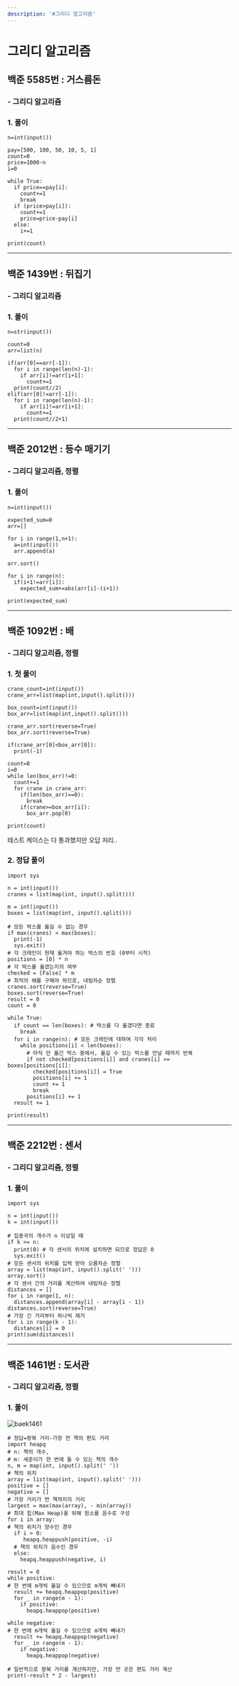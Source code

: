 ```yaml
---
description: '#그리디 알고리즘'
---
```


# 그리디 알고리즘

## 백준 5585번 : 거스름돈

### - 그리디 알고리즘

### 1. 풀이

```text
n=int(input())

pay=[500, 100, 50, 10, 5, 1]
count=0
price=1000-n
i=0

while True:
  if price==pay[i]:
    count+=1
    break
  if (price>pay[i]):
    count+=1
    price=price-pay[i]
  else:
    i+=1

print(count)
```

---

## 백준 1439번 : 뒤집기

### - 그리디 알고리즘

### 1. 풀이

```text
n=str(input())

count=0
arr=list(n)

if(arr[0]==arr[-1]):
  for i in range(len(n)-1):
    if arr[i]!=arr[i+1]:
      count+=1
  print(count//2)
elif(arr[0]!=arr[-1]):
  for i in range(len(n)-1):
    if arr[i]!=arr[i+1]:
      count+=1
  print(count//2+1)
```
---

## 백준 2012번 : 등수 매기기

### - 그리디 알고리즘, 정렬

### 1. 풀이

```text
n=int(input())

expected_sum=0
arr=[]

for i in range(1,n+1):
  a=int(input())
  arr.append(a)

arr.sort()

for i in range(n):
  if(i+1!=arr[i]):
    expected_sum+=abs(arr[i]-(i+1))

print(expected_sum)
```

---

## 백준 1092번 : 배

### - 그리디 알고리즘, 정렬

### 1. 첫 풀이

```text
crane_count=int(input())
crane_arr=list(map(int,input().split()))

box_count=int(input())
box_arr=list(map(int,input().split()))

crane_arr.sort(reverse=True)
box_arr.sort(reverse=True)

if(crane_arr[0]<box_arr[0]):
  print(-1)

count=0
i=0
while len(box_arr)!=0:
  count+=1
  for crane in crane_arr:
    if(len(box_arr)==0):
      break
    if(crane>=box_arr[i]):
      box_arr.pop(0)

print(count)
```
테스트 케이스는 다 통과했지만 오답 처리..

### 2. 정답 풀이

```text
import sys

n = int(input())
cranes = list(map(int, input().split()))

m = int(input())
boxes = list(map(int, input().split()))

# 모든 박스를 옮길 수 없는 경우
if max(cranes) < max(boxes):
  print(-1)
  sys.exit()
# 각 크레인이 현재 옮겨야 하는 박스의 번호 (0부터 시작)
positions = [0] * n
# 각 박스를 옮겼는지의 여부
checked = [False] * m
# 최적의 해를 구해야 하므로, 내림차순 정렬
cranes.sort(reverse=True)
boxes.sort(reverse=True)
result = 0
count = 0

while True:
  if count == len(boxes): # 박스를 다 옮겼다면 종료
    break
  for i in range(n): # 모든 크레인에 대하여 각각 처리
    while positions[i] < len(boxes):
      # 아직 안 옮긴 박스 중에서, 옮길 수 있는 박스를 만날 때까지 반복
      if not checked[positions[i]] and cranes[i] >= boxes[positions[i]]:
        checked[positions[i]] = True
        positions[i] += 1
        count += 1
        break
      positions[i] += 1
  result += 1

print(result)
```
---

## 백준 2212번 : 센서

### - 그리디 알고리즘, 정렬

### 1. 풀이

```text
import sys

n = int(input())
k = int(input())

# 집중국의 개수가 n 이상일 때
if k >= n:
  print(0) # 각 센서의 위치에 설치하면 되므로 정답은 0
  sys.exit()
# 모든 센서의 위치를 입력 받아 오름차순 정렬
array = list(map(int, input().split(' ')))
array.sort()
# 각 센서 간의 거리를 계산하여 내림차순 정렬
distances = []
for i in range(1, n):
  distances.append(array[i] - array[i - 1])
distances.sort(reverse=True)
# 가장 긴 거리부터 하나씩 제거
for i in range(k - 1):
  distances[i] = 0
print(sum(distances))
```

---

## 백준 1461번 : 도서관

### - 그리디 알고리즘, 정렬

### 1. 풀이  

![baek1461](https://user-images.githubusercontent.com/55550753/146008609-e0f2f8d9-7484-4a55-b046-e8d0fd034d38.PNG)  
  
```text
# 정답=왕복 거리-가장 먼 책의 편도 거리
import heapq
# n: 책의 개수, 
# m: 세준이가 한 번에 들 수 있는 책의 개수
n, m = map(int, input().split(' '))
# 책의 위치
array = list(map(int, input().split(' ')))
positive = []
negative = []
# 가장 거리가 먼 책까지의 거리
largest = max(max(array), - min(array))
# 최대 힙(Max Heap)을 위해 원소를 음수로 구성
for i in array:
# 책의 위치가 양수인 경우
  if i > 0:
     heapq.heappush(positive, -i)
  # 책의 위치가 음수인 경우
  else:
    heapq.heappush(negative, i)

result = 0
while positive:
# 한 번에 m개씩 옮길 수 있으므로 m개씩 빼내기
  result += heapq.heappop(positive)
  for _ in range(m - 1):
    if positive:
      heapq.heappop(positive)

while negative:
# 한 번에 m개씩 옮길 수 있으므로 m개씩 빼내기
  result += heapq.heappop(negative)
  for _ in range(m - 1):
    if negative:
      heapq.heappop(negative)

# 일반적으로 왕복 거리를 계산하지만, 가장 먼 곳은 편도 거리 계산
print(-result * 2 - largest)
```